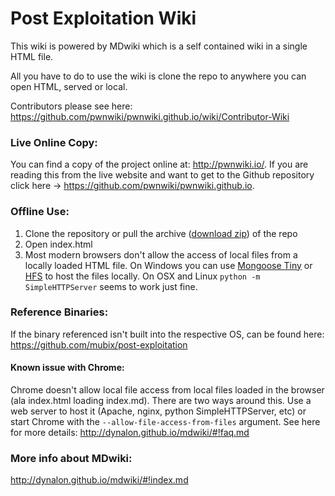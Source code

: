 Post Exploitation Wiki
======================

This wiki is powered by MDwiki which is a self contained wiki in a single HTML file.

All you have to do to use the wiki is clone the repo to anywhere you can open HTML, served or local.

Contributors please see here: https://github.com/pwnwiki/pwnwiki.github.io/wiki/Contributor-Wiki

### Live Online Copy:

You can find a copy of the project online at: http://pwnwiki.io/. If you are reading this from the live website and want to get to the Github repository click here -> https://github.com/pwnwiki/pwnwiki.github.io.

### Offline Use:

  1. Clone the repository or pull the archive ([download zip](https://github.com/pwnwiki/pwnwiki.github.io/archive/master.zip)) of the repo
  2. Open index.html
  3. Most modern browsers don't allow the access of local files from a locally loaded HTML file. On Windows you can use [Mongoose Tiny](http://cesanta.com/downloads.html) or [HFS](http://www.rejetto.com/hfs/) to host the files locally. On OSX and Linux `python -m SimpleHTTPServer` seems to work just fine.

### Reference Binaries:

If the binary referenced isn't built into the respective OS, can be found here:
https://github.com/mubix/post-exploitation

#### Known issue with Chrome:

Chrome doesn't allow local file access from local files loaded in the
browser (ala index.html loading index.md). There are two ways around this. Use a web server to host
it (Apache, nginx, python SimpleHTTPServer, etc) or start Chrome with the `--allow-file-access-from-files`
argument. See here for more details: http://dynalon.github.io/mdwiki/#!faq.md


### More info about MDwiki:

http://dynalon.github.io/mdwiki/#!index.md
